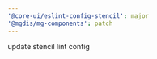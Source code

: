 ```yaml
---
'@core-ui/eslint-config-stencil': major
'@mgdis/mg-components': patch
---
```


update stencil lint config
